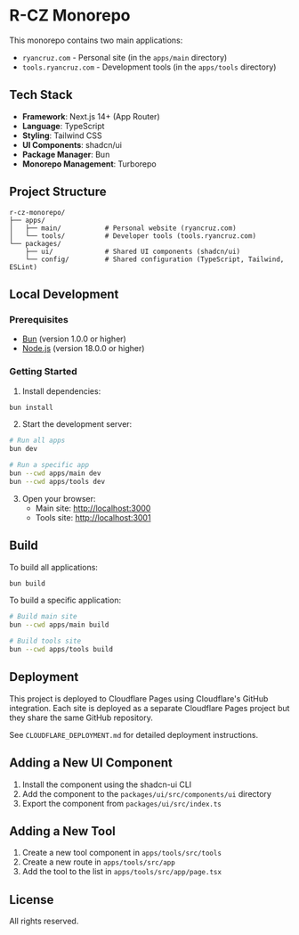 # R-CZ Monorepo

This monorepo contains two main applications:

- `ryancruz.com` - Personal site (in the `apps/main` directory)
- `tools.ryancruz.com` - Development tools (in the `apps/tools` directory)

## Tech Stack

- **Framework**: Next.js 14+ (App Router)
- **Language**: TypeScript
- **Styling**: Tailwind CSS
- **UI Components**: shadcn/ui
- **Package Manager**: Bun
- **Monorepo Management**: Turborepo

## Project Structure

```
r-cz-monorepo/
├── apps/
│   ├── main/           # Personal website (ryancruz.com)
│   └── tools/          # Developer tools (tools.ryancruz.com)
└── packages/
    ├── ui/             # Shared UI components (shadcn/ui)
    └── config/         # Shared configuration (TypeScript, Tailwind, ESLint)
```

## Local Development

### Prerequisites

- [Bun](https://bun.sh/) (version 1.0.0 or higher)
- [Node.js](https://nodejs.org/) (version 18.0.0 or higher)

### Getting Started

1. Install dependencies:

```bash
bun install
```

2. Start the development server:

```bash
# Run all apps
bun dev

# Run a specific app
bun --cwd apps/main dev
bun --cwd apps/tools dev
```

3. Open your browser:
   - Main site: [http://localhost:3000](http://localhost:3000)
   - Tools site: [http://localhost:3001](http://localhost:3001)

## Build

To build all applications:

```bash
bun build
```

To build a specific application:

```bash
# Build main site
bun --cwd apps/main build

# Build tools site
bun --cwd apps/tools build
```

## Deployment

This project is deployed to Cloudflare Pages using Cloudflare's GitHub integration. Each site is deployed as a separate Cloudflare Pages project but they share the same GitHub repository.

See `CLOUDFLARE_DEPLOYMENT.md` for detailed deployment instructions.

## Adding a New UI Component

1. Install the component using the shadcn-ui CLI
2. Add the component to the `packages/ui/src/components/ui` directory
3. Export the component from `packages/ui/src/index.ts`

## Adding a New Tool

1. Create a new tool component in `apps/tools/src/tools`
2. Create a new route in `apps/tools/src/app`
3. Add the tool to the list in `apps/tools/src/app/page.tsx`

## License

All rights reserved.
